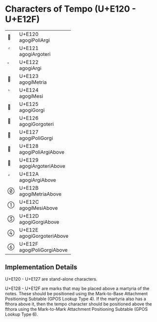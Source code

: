 <link rel="stylesheet" href="tables/tables.css" />

# Characters of Tempo (U+E120 - U+E12F)

<table>
<tr>
    <td>
        <span class="neanes">&#xE120;</span>
    </td>
    <td>
        <div class="code-point">
            U+E120
        </div>
        <div class="glyph-name">
            agogiPoliArgi
        </div>
    </td>
</tr>
<tr>
    <td>
        <span class="neanes">&#xE121;</span>
    </td>
    <td>
        <div class="code-point">
            U+E121
        </div>
        <div class="glyph-name">
            agogiArgoteri
        </div>
    </td>
</tr>
<tr>
    <td>
        <span class="neanes">&#xE122;</span>
    </td>
    <td>
        <div class="code-point">
            U+E122
        </div>
        <div class="glyph-name">
            agogiArgi
        </div>
    </td>
</tr>
<tr>
    <td>
        <span class="neanes">&#xE123;</span>
    </td>
    <td>
        <div class="code-point">
            U+E123
        </div>
        <div class="glyph-name">
            agogiMetria
        </div>
    </td>
</tr>
<tr>
    <td>
        <span class="neanes">&#xE124;</span>
    </td>
    <td>
        <div class="code-point">
            U+E124
        </div>
        <div class="glyph-name">
            agogiMesi
        </div>
    </td>
</tr>
<tr>
    <td>
        <span class="neanes">&#xE125;</span>
    </td>
    <td>
        <div class="code-point">
            U+E125
        </div>
        <div class="glyph-name">
            agogiGorgi
        </div>
    </td>
</tr>
<tr>
    <td>
        <span class="neanes">&#xE126;</span>
    </td>
    <td>
        <div class="code-point">
            U+E126
        </div>
        <div class="glyph-name">
            agogiGorgoteri
        </div>
    </td>
</tr>
<tr>
    <td>
        <span class="neanes">&#xE127;</span>
    </td>
    <td>
        <div class="code-point">
            U+E127
        </div>
        <div class="glyph-name">
            agogiPoliGorgi
        </div>
    </td>
</tr>
<tr>
    <td>
        <span class="neanes">&#xE128;</span>
    </td>
    <td>
        <div class="code-point">
            U+E128
        </div>
        <div class="glyph-name">
            agogiPoliArgiAbove
        </div>
    </td>
</tr>
<tr>
    <td>
        <span class="neanes">&#xE129;</span>
    </td>
    <td>
        <div class="code-point">
            U+E129
        </div>
        <div class="glyph-name">
            agogiArgoteriAbove
        </div>
    </td>
</tr>
<tr>
    <td>
        <span class="neanes">&#xE12A;</span>
    </td>
    <td>
        <div class="code-point">
            U+E12A
        </div>
        <div class="glyph-name">
            agogiArgiAbove
        </div>
    </td>
</tr>
<tr>
    <td>
        <span class="neanes">&#xE12B;</span>
    </td>
    <td>
        <div class="code-point">
            U+E12B
        </div>
        <div class="glyph-name">
            agogiMetriaAbove
        </div>
    </td>
</tr>
<tr>
    <td>
        <span class="neanes">&#xE12C;</span>
    </td>
    <td>
        <div class="code-point">
            U+E12C
        </div>
        <div class="glyph-name">
            agogiMesiAbove
        </div>
    </td>
</tr>
<tr>
    <td>
        <span class="neanes">&#xE12D;</span>
    </td>
    <td>
        <div class="code-point">
            U+E12D
        </div>
        <div class="glyph-name">
            agogiGorgiAbove
        </div>
    </td>
</tr>
<tr>
    <td>
        <span class="neanes">&#xE12E;</span>
    </td>
    <td>
        <div class="code-point">
            U+E12E
        </div>
        <div class="glyph-name">
            agogiGorgoteriAbove
        </div>
    </td>
</tr>
<tr>
    <td>
        <span class="neanes">&#xE12F;</span>
    </td>
    <td>
        <div class="code-point">
            U+E12F
        </div>
        <div class="glyph-name">
            agogiPoliGorgiAbove
        </div>
    </td>
</tr>
</table>

## Implementation Details

U+E120 - U+E127 are stand-alone characters.

U+E128 - U+E12F are marks that may be placed above a martyria of the notes. These should be positioned using the Mark-to-Base Attachment Positioning Subtable (GPOS Lookup Type 4). If the martyria also has a fthora above it, then the tempo character should be positioned above the fthora using the Mark-to-Mark Attachment Positioning Subtable (GPOS Lookup Type 6).

</body></html>
